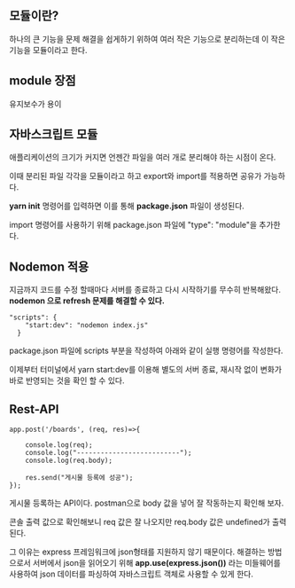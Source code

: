 ## 모듈이란?
하나의 큰 기능을 문제 해결을 쉽게하기 위하여 여러 작은 기능으로 분리하는데 이 작은 기능을 모듈이라고 한다. 

## module 장점
유지보수가 용이

## 자바스크립트 모듈
애플리케이션의 크기가 커지면 언젠간 파일을 여러 개로 분리해야 하는 시점이 온다. 

이때 분리된 파일 각각을 모듈이라고 하고  export와 import를 적용하면 공유가 가능하다.

**yarn init** 명령어를 입력하면 이를 통해 **package.json** 파일이 생성된다. 

import  명령어를 사용하기 위해 package.json 파일에 "type": "module"을 추가한다.

## Nodemon 적용
지금까지 코드를 수정 할때마다 서버를 종료하고 다시 시작하기를 무수히 반복해왔다. __nodemon 으로 refresh 문제를 해결할 수 있다.__
```
"scripts": {
    "start:dev": "nodemon index.js"
  }
```
package.json 파일에 scripts 부분을 작성하여 아래와 같이 실행 명령어를 작성한다. 

이제부터 터미널에서 yarn start:dev를 이용해 별도의 서버 종료, 재시작 없이 변화가 바로 반영되는 것을 확인 할 수 있다.

## Rest-API
```
app.post('/boards', (req, res)=>{

    console.log(req);
    console.log("--------------------------");
    console.log(req.body);

    res.send("게시물 등록에 성공");
});
```
게시물 등록하는 API이다. postman으로 body 값을 넣어 잘 작동하는지 확인해 보자.

콘솔 출력 값으로 확인해보니 req 값은 잘 나오지만 req.body 값은 undefined가 출력된다. 

그 이유는 express 프레임워크에 json형태를 지원하지 않기 때문이다. 해결하는 방법으로서 서버에서 json을 읽어오기 위해 **app.use(express.json())** 라는 미들웨어를 사용하여 json 데이터를 파싱하여 자바스크립트 객체로 사용할 수 있게 한다.